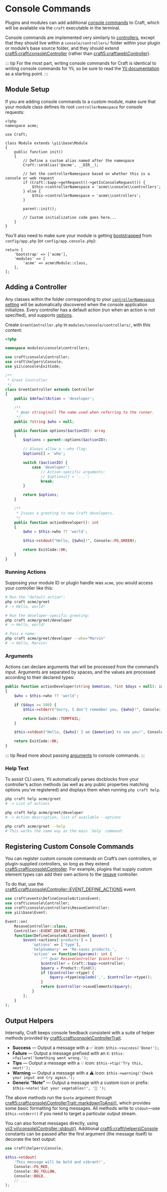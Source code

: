 # Console Commands

Plugins and modules can add additional [console commands](../console-commands.md)
to Craft, which will be available via the `craft` executable in the terminal.

Console commands are implemented very similarly to [controllers](controllers.md), except that they should live within a `console/controllers/` folder within your plugin or module’s base source folder, and they should extend <craft5:craft\console\Controller> (rather than <craft5:craft\web\Controller>).

::: tip
For the most part, writing console commands for Craft is identical to writing console commands for Yii, so be sure to read the [Yii documentation][yii] as a starting point.
:::

## Module Setup

If you are adding console commands to a custom module, make sure that your module class defines its root `controllerNamespace` for console requests:

```php{14,15}
<?php
namespace acme;

use Craft;

class Module extends \yii\base\Module
{
    public function init()
    {
        // Define a custom alias named after the namespace
        Craft::setAlias('@acme', __DIR__);

        // Set the controllerNamespace based on whether this is a console or web request
        if (Craft::$app->getRequest()->getIsConsoleRequest()) {
            $this->controllerNamespace = 'acme\\console\\controllers';
        } else {
            $this->controllerNamespace = 'acme\\controllers';
        }

        parent::init();

        // Custom initialization code goes here...
    }
}
```

You’ll also need to make sure your module is getting [bootstrapped](guide:runtime-bootstrapping)
from `config/app.php` (or `config/app.console.php`):

```php{2}
return [
    'bootstrap' => ['acme'],
    'modules' => [
        'acme' => acme\Module::class,
    ],
];
```

## Adding a Controller

Any classes within the folder corresponding to your [`controllerNamespace` setting](#module-setup) will be automatically discovered when the console application initializes. Every controller has a default action (run when an action is not specified), and supports [options](guide:tutorial-console#options).

Create `GreetController.php` in `modules/console/controllers/`, with this content:

```php
<?php

namespace modules\console\controllers;

use craft\console\Controller;
use craft\helpers\Console;
use yii\console\ExitCode;

/**
 * Greet Controller
 */
class GreetController extends Controller
{
    public $defaultAction = 'developer';

    /**
     * @var string|null The name used when referring to the runner.
     */
    public ?string $who = null;

    public function options($actionID): array
    {
        $options = parent::options($actionID);

        // Always allow a --who flag:
        $options[] = 'who';

        switch ($actionID) {
            case 'developer':
                // Action-specific arguments:
                // $options[] = '...';
                break;
        }

        return $options;
    }

    /**
     * Issues a greeting to new Craft developers.
     */
    public function actionDeveloper(): int
    {
        $who = $this->who ?? 'world';

        $this->stdout("Hello, {$who}!", Console::FG_GREEN);

        return ExitCode::OK;
    }
}
```

### Running Actions

Supposing your module ID or plugin handle was `acme`, you would access your controller like this:

```bash
# Run the "default action":
php craft acme/greet
# -> Hello, world!

# Run the developer-specific greeting:
php craft acme/greet/developer
# -> Hello, world!

# Pass a name:
php craft acme/greet/developer --who="Marvin"
# -> Hello, Marvin!
```

### Arguments

Actions can declare arguments that will be processed from the command’s input. Arguments are separated by spaces, and the values are processed according to their declared types:

```php
public function actionDeveloper(string $emotion, ?int $days = null): int
{
    $who = $this->who ?? 'world';

    if ($days >= 500) {
        $this->stderr("Sorry, I don’t remember you, {$who}!", Console::FG_YELLOW);

        return ExitCode::TEMPFAIL;
    }

    $this->stdout("Hello, {$who}! I am {$emotion} to see you!", Console::FG_GREEN);

    return ExitCode::OK;
}
```

::: tip
Read more about passing [arguments](guide:tutorial-console#arguments) to console commands.
:::

### Help Text

To assist CLI users, Yii automatically parses docblocks from your controller’s action methods (as well as any public properties matching options you’ve registered) and displays them when running `php craft help`.

```bash
php craft help acme/greet
# -> List of actions

php craft help acme/greet/developer
# -> Action description, list of available --options

php craft acme/greet --help
# This works the same way as the main `help` command!
```

## Registering Custom Console Commands

You can register custom console commands on Craft’s own controllers, or plugin-supplied controllers, so long as they extend <craft5:craft\console\Controller>. For example, plugins that supply custom element types can add their own actions to the [resave](craft5:craft\console\controllers\ResaveController) controller.

To do that, use the <craft5:craft\console\Controller::EVENT_DEFINE_ACTIONS> event.

```php
use craft\events\DefineConsoleActionsEvent;
use craft\console\Controller;
use craft\console\controllers\ResaveController;
use yii\base\Event;

Event::on(
    ResaveController::class,
    Controller::EVENT_DEFINE_ACTIONS,
    function(DefineConsoleActionsEvent $event) {
        $event->actions['products'] = [
            'options' => ['type'],
            'helpSummary' => 'Re-saves products.',
            'action' => function($params): int {
                /** @var ResaveController $controller */
                $controller = Craft::$app->controller;
                $query = Product::find();
                if ($controller->type) {
                    $query->type(explode(',', $controller->type));
                }
                return $controller->saveElements($query);
            }
        ];
    }
);
```

## Output Helpers

Internally, Craft keeps console feedback consistent with a suite of helper methods <Since ver="4.0.0" feature="Console command formatting tools" /> provided by <craft5:craft\console\ControllerTrait>.

- **Success** — Output a message with a ✅ icon: `$this->success('Done!');`
- **Failure** — Output a message prefixed with an `X`: `$this->failure('Something went wrong.');`
- **Tips** — Output a message with a 💡 icon: `$this->tip('Try this, next!');`
- **Warning** — Output a message with a ⚠️ icon: `$this->warning('Check your input and try again.');`
- **Generic “Note”** — Output a message with a custom icon or prefix: `$this->note('Eat your vegetables!', '🥬 ');`

The above methods run the `$note` argument through <craft5:craft\console\ControllerTrait::markdownToAnsi()>, which provides some basic formatting for long messages. All methods write to `stdout`—use `$this->stderr()` if you need to target a particular output stream.

You can also format messages directly, using <yii2:yii\console\Controller::stdout()>. Additional <craft5:craft\helpers\Console> constants can be passed after the first argument (the message itself) to decorate the text output:

```php
use craft\helpers\Console;

$this->stdout(
    'This message will be bold and vibrant!',
    Console::FG_RED,
    Console::BG_YELLOW,
    Console::BOLD,
    // ...
);
```

[yii]: https://www.yiiframework.com/doc/guide/2.0/en/tutorial-console#create-command
